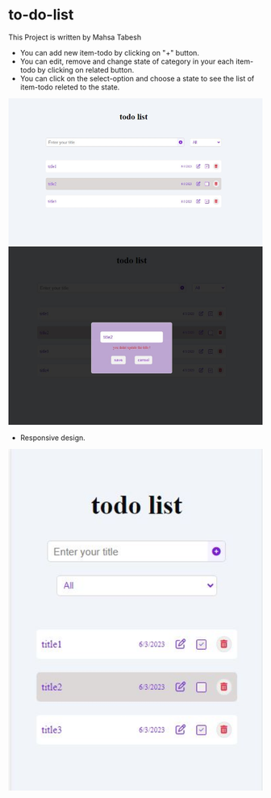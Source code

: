 # to-do-list

 This Project is written by Mahsa Tabesh
 
 * You can add new item-todo by clicking on "+" button.  
* You can edit, remove and change state of category in your each item-todo by clicking on related button.
* You can click on the select-option and choose a state to see the list of item-todo releted to the state.

<img src="p1.JPG" width="700"/>
<img src="p3.JPG" width="700"/>


* Responsive design.  
<img src="p2.JPG" width="700"/>


